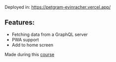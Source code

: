 Deployed in: https://petgram-evinracher.vercel.app/

## Features:

- Fetching data from a GraphQL server
- PWA support
- Add to home screen

Made during this <a href="https://platzi.com/cursos/react-avanzado/" target="_blank">course</a>
